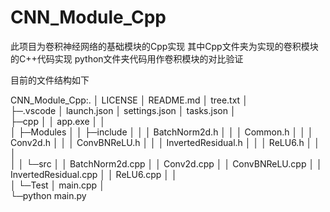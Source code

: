 # CNN_Module_Cpp
此项目为卷积神经网络的基础模块的Cpp实现
其中Cpp文件夹为实现的卷积模块的C++代码实现
python文件夹代码用作卷积模块的对比验证

目前的文件结构如下

CNN_Module_Cpp:.
│  LICENSE
│  README.md
│  tree.txt
│  
├─.vscode
│      launch.json
│      settings.json
│      tasks.json
│      
├─cpp
│  │  app.exe
│  │  
│  ├─Modules
│  │  ├─include
│  │  │      BatchNorm2d.h
│  │  │      Common.h
│  │  │      Conv2d.h
│  │  │      ConvBNReLU.h
│  │  │      InvertedResidual.h
│  │  │      ReLU6.h
│  │  │      
│  │  └─src
│  │          BatchNorm2d.cpp
│  │          Conv2d.cpp
│  │          ConvBNReLU.cpp
│  │          InvertedResidual.cpp
│  │          ReLU6.cpp
│  │          
│  └─Test
│          main.cpp
│          
└─python
        main.py